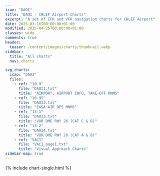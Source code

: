 ```yaml
---
icao: "DAOI" 
title: "DAOI - CHLEF Airport Charts"
excerpt: "A set of IFR and VFR navigation charts for CHLEF Airport"
date: 2025-03-16T00:00:00+01:00
modified: 2025-04-25T00:00:00+01:00
classes: wide
comments: true
header:
  teaser: /content/images/charts/thumbnail.webp
sidebar:
  title: "All charts"
  nav: charts

svg_charts:
  icao: "DAOI"
  files:
    - ref: "10-9"
      file: "DAOI1.txt"
      title: "AIRPORT, AIRPORT INFO, TAKE-OFF MNMS"
    - ref: "10-9S"
      file: "DAOI2.txt"
      title: "EASA AIR OPS MNMS"
    - ref: "13-1"
      file: "DAOI3.txt"
      title: "VOR DME RWY 26 (CAT C & D)"
    - ref: "13-2"
      file: "DAOI4.txt"
      title: "VOR DME RWY 26 (CAT A & B)"
    - ref: "VAC1"
      file: "VAC1_page1.txt"
      title: "Visual Approach Charts"
sidebar-map: true
---
```


{% include chart-single.html %}

